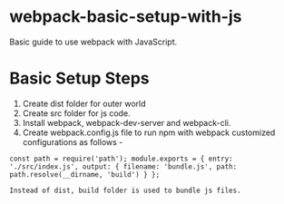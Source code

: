 # webpack-basic-setup-with-js
Basic guide to use webpack with JavaScript.
# Basic Setup Steps

1. Create dist folder for outer world
2. Create src folder for js code.
3. Install webpack, webpack-dev-server and webpack-cli.
4. Create webpack.config.js file to run npm with webpack customized configurations as follows - 
 
 `const path = require('path');
  module.exports = {
      entry: './src/index.js',
      output: {
        filename: 'bundle.js',
        path: path.resolve(__dirname, 'build')
      }
    };`
    
    Instead of dist, build folder is used to bundle js files.
